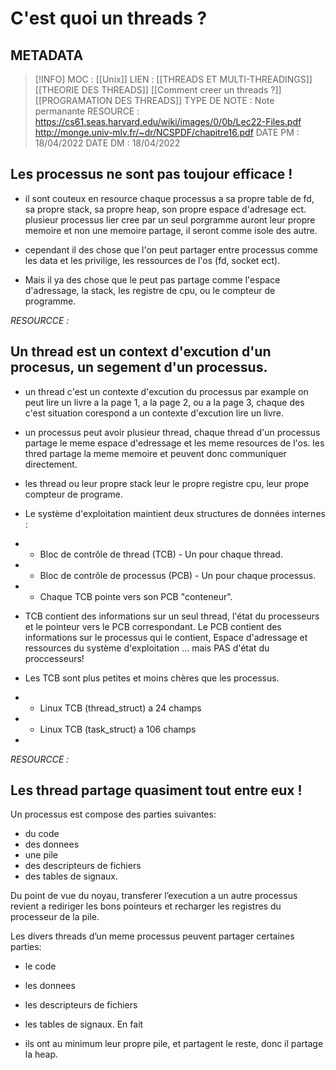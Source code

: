 # C'est quoi un threads ?

## METADATA
> [!INFO]
> MOC                    : [[Unix]]
> LIEN                     : [[THREADS ET MULTI-THREADINGS]] [[THEORIE DES THREADS]] [[Comment creer un threads ?]] [[PROGRAMATION DES THREADS]]
> TYPE DE NOTE   : Note permanante 
>  RESOURCE        :  https://cs61.seas.harvard.edu/wiki/images/0/0b/Lec22-Files.pdf http://monge.univ-mlv.fr/~dr/NCSPDF/chapitre16.pdf
> DATE PM             : 18/04/2022
> DATE DM             : 18/04/2022


## Les processus ne sont pas toujour efficace !
- il sont couteux en resource chaque processus a sa propre table de fd, sa propre stack, sa propre heap, son propre espace d'adresage ect.
plusieur processus lier cree par un seul porgramme auront leur propre memoire 
et non une memoire partage, il seront comme isole des autre.

- cependant il des chose que l'on peut partager entre processus comme les data et les privilige, les ressources de l'os (fd, socket ect).
- Mais il ya des chose que le peut pas partage comme l'espace d'adressage, la stack, les registre de cpu, ou le compteur de programme.

*RESOURCCE :*
## Un thread est un context d'excution d'un procesus, un segement d'un processus.
 - un thread c'est un contexte d'excution du processus par example on peut lire un livre a la page 1, a la page 2, ou a la page 3, chaque des c'est situation corespond a un contexte d'excution lire un livre.
 
- un processus peut avoir plusieur thread, chaque thread d'un processus partage le meme espace d'edressage et les meme resources de l'os. les thred partage la meme memoire et peuvent donc communiquer directement.
-  les thread ou leur propre stack leur le propre registre cpu, leur prope compteur de programe. 

- Le système d'exploitation maintient deux structures de données internes :
- - Bloc de contrôle de thread (TCB) - Un pour chaque thread.
- - Bloc de contrôle de processus (PCB) - Un pour chaque processus.
- - Chaque TCB pointe vers son PCB "conteneur".

- TCB contient des informations sur un seul thread, l'état du processeurs et le pointeur vers le PCB correspondant. Le PCB contient des informations sur le processus qui le contient, Espace d'adressage et ressources du système d'exploitation ... mais PAS d'état du proccesseurs!

- Les TCB sont plus petites et moins chères que les processus.
- - Linux TCB (thread_struct) a 24 champs
- - Linux TCB (task_struct) a 106 champs
- 
*RESOURCCE :*

## Les thread partage quasiment tout entre eux ! 

Un processus est compose des parties suivantes: 
 - du code
 - des donnees 
 - une pile 
 - des descripteurs de fichiers
 - des tables de signaux. 

Du point de vue du noyau, transferer l’execution a un autre processus revient a rediriger les bons pointeurs et recharger les registres du processeur de la pile.

Les divers threads d’un meme processus peuvent partager certaines parties: 
 - le code
 - les donnees
 - les descripteurs de fichiers
 - les tables de signaux. En fait

- ils ont au minimum leur propre pile, et partagent le reste, donc il partage la heap.

